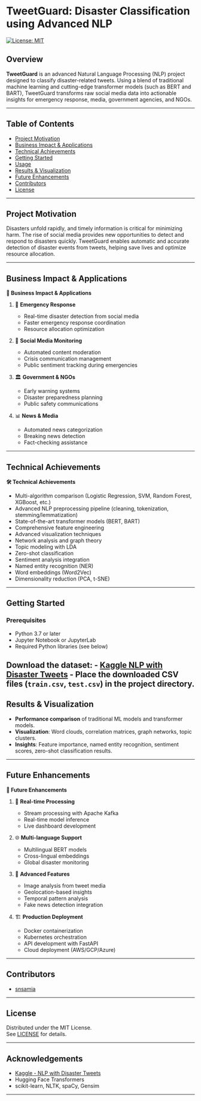 # TweetGuard: Disaster Classification using Advanced NLP

[![License: MIT](https://img.shields.io/badge/License-MIT-yellow.svg)](LICENSE)

## Overview

**TweetGuard** is an advanced Natural Language Processing (NLP) project designed to classify disaster-related tweets. Using a blend of traditional machine learning and cutting-edge transformer models (such as BERT and BART), TweetGuard transforms raw social media data into actionable insights for emergency response, media, government agencies, and NGOs.

---

## Table of Contents

- [Project Motivation](#project-motivation)
- [Business Impact & Applications](#business-impact--applications)
- [Technical Achievements](#technical-achievements)
- [Getting Started](#getting-started)
- [Usage](#usage)
- [Results & Visualization](#results--visualization)
- [Future Enhancements](#future-enhancements)
- [Contributors](#contributors)
- [License](#license)

---

## Project Motivation

Disasters unfold rapidly, and timely information is critical for minimizing harm. The rise of social media provides new opportunities to detect and respond to disasters quickly. TweetGuard enables automatic and accurate detection of disaster events from tweets, helping save lives and optimize resource allocation.

---

## Business Impact & Applications

**💼 Business Impact & Applications**

1. 🚨 **Emergency Response**
    - Real-time disaster detection from social media
    - Faster emergency response coordination
    - Resource allocation optimization

2. 📱 **Social Media Monitoring**
    - Automated content moderation
    - Crisis communication management
    - Public sentiment tracking during emergencies

3. 🏛️ **Government & NGOs**
    - Early warning systems
    - Disaster preparedness planning
    - Public safety communications

4. 📊 **News & Media**
    - Automated news categorization
    - Breaking news detection
    - Fact-checking assistance

---

## Technical Achievements

**🛠️ Technical Achievements**

- Multi-algorithm comparison (Logistic Regression, SVM, Random Forest, XGBoost, etc.)
- Advanced NLP preprocessing pipeline (cleaning, tokenization, stemming/lemmatization)
- State-of-the-art transformer models (BERT, BART)
- Comprehensive feature engineering
- Advanced visualization techniques
- Network analysis and graph theory
- Topic modeling with LDA
- Zero-shot classification
- Sentiment analysis integration
- Named entity recognition (NER)
- Word embeddings (Word2Vec)
- Dimensionality reduction (PCA, t-SNE)

---

## Getting Started

### Prerequisites

- Python 3.7 or later
- Jupyter Notebook or JupyterLab
- Required Python libraries (see below)


**Download the dataset:**
    - [Kaggle NLP with Disaster Tweets](https://www.kaggle.com/competitions/nlp-getting-started)
    - Place the downloaded CSV files (`train.csv`, `test.csv`) in the project directory.
---

## Results & Visualization

- **Performance comparison** of traditional ML models and transformer models.
- **Visualization**: Word clouds, correlation matrices, graph networks, topic clusters.
- **Insights**: Feature importance, named entity recognition, sentiment scores, zero-shot classification results.

---

## Future Enhancements

**🚀 Future Enhancements**

1. 🔄 **Real-time Processing**
    - Stream processing with Apache Kafka
    - Real-time model inference
    - Live dashboard development

2. 🌐 **Multi-language Support**
    - Multilingual BERT models
    - Cross-lingual embeddings
    - Global disaster monitoring

3. 🎯 **Advanced Features**
    - Image analysis from tweet media
    - Geolocation-based insights
    - Temporal pattern analysis
    - Fake news detection integration

4. 🏗️ **Production Deployment**
    - Docker containerization
    - Kubernetes orchestration
    - API development with FastAPI
    - Cloud deployment (AWS/GCP/Azure)

---

## Contributors

- [snsamia](https://github.com/snsamia)

---

## License

Distributed under the MIT License.  
See [LICENSE](LICENSE) for details.

---

## Acknowledgements

- [Kaggle - NLP with Disaster Tweets](https://www.kaggle.com/competitions/nlp-getting-started)
- Hugging Face Transformers
- scikit-learn, NLTK, spaCy, Gensim

---

